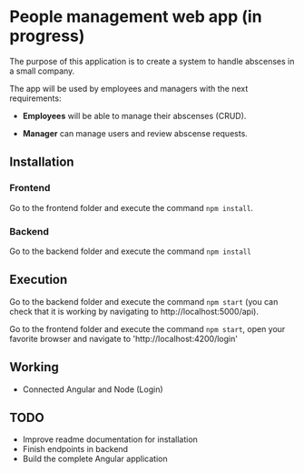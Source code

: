 # People management web app (in progress)

The purpose of this application is to create a system to handle abscenses in a small company.

The app will be used by employees and managers with the next requirements:

* **Employees** will be able to manage their abscenses (CRUD).

* **Manager** can manage users and review abscense requests.

## Installation

### Frontend
Go to the frontend folder and execute the command `npm install`.

### Backend
Go to the backend folder and execute the command `npm install`

## Execution
Go to the backend folder and execute the command `npm start` (you can check that it is working by navigating to http://localhost:5000/api).

Go to the frontend folder and execute the command `npm start`, open your favorite browser and navigate to 'http://localhost:4200/login'

## Working
* Connected Angular and Node (Login)


## TODO
* Improve readme documentation for installation
* Finish endpoints in backend
* Build the complete Angular application